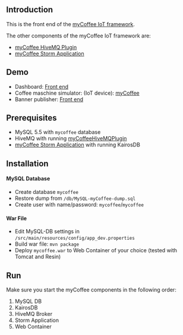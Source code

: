 ## Introduction

This is the front end of the [myCoffee IoT framework](http://www.wbss.ch/mycoffee/de/index.html).

The other components of the myCoffee IoT framework are:
* [myCoffee HiveMQ Plugin](https://github.com/WBSS/myCoffeeHiveMQPlugin)
* [myCoffee Storm Application](https://github.com/WBSS/myCoffeeStorm)

## Demo

* Dashboard: [Front end](http://sandbox.itweet.ch:8080/mycoffee/dashboard)
* Coffee maschine simulator: (IoT device): [myCoffee](http://sandbox.itweet.ch:8080/mycoffee/dashboard)
* Banner publisher: [Front end](http://sandbox.itweet.ch:8080/mycoffee/dashboard)

## Prerequisites

* MySQL 5.5 with `mycoffee` database
* HiveMQ with running [myCoffeeHiveMQPlugin](https://github.com/WBSS/myCoffeeHiveMQPlugin)
* [myCoffee Storm Application](https://github.com/WBSS/myCoffeeStorm) with running KairosDB

## Installation

#### MySQL Database
* Create database `mycoffee`
* Restore dump from `/db/MySQL-myCoffee-dump.sql`
* Create user with name/password: `mycoffee`/`mycoffee`

#### War File
* Edit MySQL-DB settings in `/src/main/resources/config/app_dev.properties`
* Build war file: `mvn package`
* Deploy `mycoffee.war` to Web Container of your choice (tested with Tomcat and Resin)

## Run

Make sure you start the myCoffee components in the following order:

1. MySQL DB
2. KairosDB
3. HiveMQ Broker
4. Storm Application
5. Web Container

